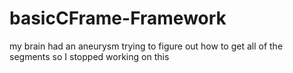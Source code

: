 # basicCFrame-Framework
my brain had an aneurysm trying to figure out how to get all of the segments so I stopped working on this
